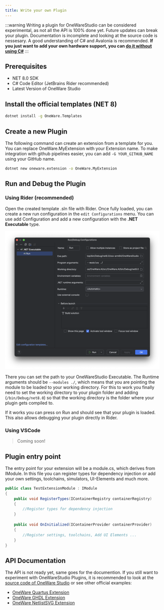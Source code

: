 ```yaml
---
title: Write your own Plugin
---
```


:::warning
Writing a plugin for OneWareStudio can be considered experimental, as not all the API is 100% done yet. 
Future updates can break your plugin. Documentation is incomplete and looking at the source code is nessesary. 
A good understanding of C# and Avalonia is recommended.
**If you just want to add your own hardware support, you can [do it without using C#](/docs/studio/plugins/add-hardware)**
:::

## Prerequisites

- NET 8.0 SDK
- C# Code Editor (JetBrains Rider recommended)
- Latest Version of OneWare Studio

## Install the official templates (NET 8)

```bash
dotnet install -g OneWare.Templates
```

## Create a new Plugin

The following command can create an extension from a template for you.
You can replace OneWare.MyExtension with your Extension name. To make integration with github pipelines easier, you can add `-G YOUR_GITHUB_NAME` using your GitHub name.

```bash
dotnet new oneware.extension -o OneWare.MyExtension
```



## Run and Debug the Plugin

### Using Rider (recommended)

Open the created template .sln file with Rider.
Once fully loaded, you can create a new run configuration in the `edit Configurations` menu.
You can use add Configuration and add a new configuration with the **.NET Executable** type.

![Rider Run Configuration](img/rider-run-config.png)

There you can set the path to your OneWareStudio Executable.
The Runtime arguments should be `--modules ./`, which means that you are pointing the module to be loaded to your working directory. For this to work you finally need to set the working directory to your plugin folder and adding (`/bin/Debug/net8.0`) so that the working directory is the folder where your plugin gets compiled to. 

If it works you can press on Run and should see that your plugin is loaded.
This also allows debugging your plugin directly in Rider.

### Using VSCode

> Coming soon!

## Plugin entry point

The entry point for your extension will be a module.cs, which derives from IModule.
In this file you can register types for dependency injection or add your own settings, toolchains, simulators, UI-Elements and much more.

```csharp
public class TestExtensionModule : IModule
{       
    public void RegisterTypes(IContainerRegistry containerRegistry)
    {
        //Register types for dependency injection
    }

    public void OnInitialized(IContainerProvider containerProvider)
    {
        //Register settings, toolchains, Add UI Elements ...
    }
}
```

## API Documentation

The API is not ready yet, same goes for the documention. 
If you still want to experiment with OneWareStudio Plugins, it is recommended to look at the [source code of OneWare Studio](https://github.com/one-ware/OneWare) or see other official examples:

- [OneWare Quartus Extension](https://github.com/one-ware/OneWare.Quartus)
- [OneWare GHDL Extension](https://github.com/one-ware/OneWare.GhdlExtension)
- [OneWare NetlistSVG Extension](https://github.com/one-ware/OneWare.NetlistSVG)

